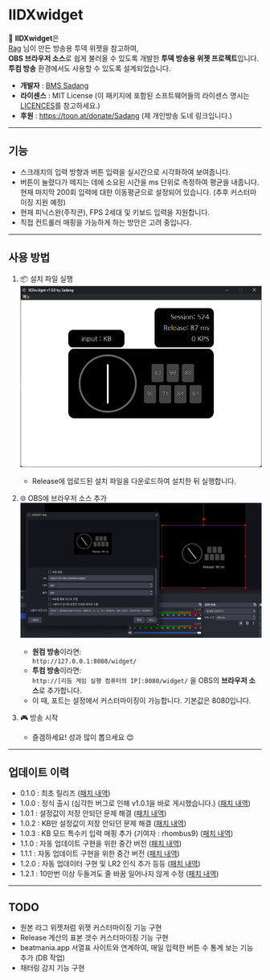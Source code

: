 # IIDXwidget

🎵 **IIDXwidget**은  
[Rag](https://rag-oji.com/dakendisplay/) 님이 만든 방송용 투덱 위젯을 참고하여,  
**OBS 브라우저 소스**로 쉽게 불러올 수 있도록 개발한 **투덱 방송용 위젯 프로젝트**입니다.  
**투컴 방송** 환경에서도 사용할 수 있도록 설계되었습니다.

- **개발자** : [BMS Sadang](https://www.youtube.com/@Sadang)
- **라이센스** : MIT License (이 패키지에 포함된 소프트웨어들의 라이센스 명시는 [LICENCES](https://github.com/Coldlapse/IIDXwidget/blob/main/LICENCES)를 참고하세요.)
- **후원** : https://toon.at/donate/Sadang (제 개인방송 도네 링크입니다.)

---

## 기능

- 스크래치의 입력 방향과 버튼 입력을 실시간으로 시각화하여 보여줍니다.
- 버튼이 눌렸다가 떼지는 데에 소요된 시간을 ms 단위로 측정하여 평균을 내줍니다. 현재 마지막 200회 입력에 대한 이동평균으로 설정되어 있습니다. (추후 커스터마이징 지원 예정)
- 현재 피닉스완(주작콘), FPS 2세대 및 키보드 입력을 지원합니다.
- 직접 컨트롤러 매핑을 가능하게 하는 방안은 고려 중입니다.
---
## 사용 방법

1. 📦 설치 파일 실행  
![설치 화면](./images/1.png)
   - Release에 업로드된 설치 파일을 다운로드하여 설치한 뒤 실행합니다.

2. 🌐 OBS에 브라우저 소스 추가
![실행 화면](./images/2.png)
   - **원컴 방송**이라면:  
     `http://127.0.0.1:8080/widget/`
   - **투컴 방송**이라면:  
     `http://[리듬 게임 실행 컴퓨터의 IP]:8080/widget/`
   을 OBS의 **브라우저 소스**로 추가합니다. 
   - 이 때, 포트는 설정에서 커스터마이징이 가능합니다. 기본값은 8080입니다.

3. 🎮 방송 시작
   - 즐겜하세요! 성과 많이 뽑으세요 😊

---

## 업데이트 이력

- 0.1.0 : 최초 릴리즈 ([패치 내역](https://github.com/Coldlapse/IIDXwidget/releases/tag/v0.1.0))
- 1.0.0 : 정식 출시 (심각한 버그로 인해 v1.0.1을 바로 게시했습니다.) ([패치 내역](https://github.com/Coldlapse/IIDXwidget/releases/tag/v1.0.0))
- 1.0.1 : 설정값이 저장 안되던 문제 해결 ([패치 내역](https://github.com/Coldlapse/IIDXwidget/releases/tag/v1.0.1))
- 1.0.2 : KB만 설정값이 저장 안되던 문제 해결 ([패치 내역](https://github.com/Coldlapse/IIDXwidget/releases/tag/v1.0.2))
- 1.0.3 : KB 모드 특수키 입력 매핑 추가 (기여자 : rhombus9) ([패치 내역](https://github.com/Coldlapse/IIDXwidget/releases/tag/v1.0.3))
- 1.1.0 : 자동 업데이트 구현을 위한 중간 버전 ([패치 내역](https://github.com/Coldlapse/IIDXwidget/releases/tag/v1.1.0))
- 1.1.1 : 자동 업데이트 구현을 위한 중간 버전 ([패치 내역](https://github.com/Coldlapse/IIDXwidget/releases/tag/v1.1.1))
- 1.2.0 : 자동 업데이터 구현 및 LR2 인식 추가 등등 ([패치 내역](https://github.com/Coldlapse/IIDXwidget/releases/tag/v1.2.0))
- 1.2.1 : 10만번 이상 두들겨도 줄 바꿈 일어나지 않게 수정 ([패치 내역](https://github.com/Coldlapse/IIDXwidget/releases/tag/v1.2.1))

---

## TODO

- 원본 라그 위젯처럼 위젯 커스터마이징 기능 구현
- Release 계산의 표본 갯수 커스터마이징 기능 구현
- beatmania.app 서열표 사이트와 연계하여, 매일 입력한 버튼 수 통계 보는 기능 추가 (DB 작업)
- 채터링 감지 기능 구현